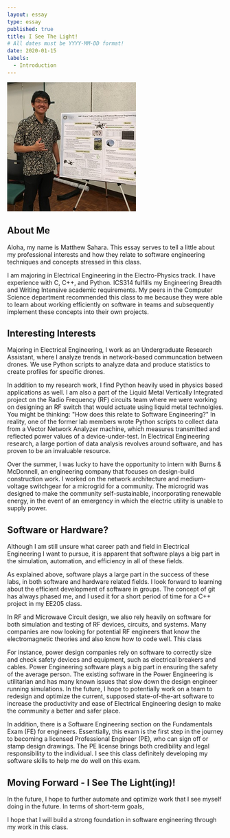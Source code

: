 ```yaml
---
layout: essay
type: essay
published: true
title: I See The Light!
# All dates must be YYYY-MM-DD format!
date: 2020-01-15
labels:
  - Introduction
---
```


<img class="ui medium left floated rounded image" src="../images/intro_mePoster.jpg">

## About Me
Aloha, my name is Matthew Sahara. This essay serves to tell a little about my professional interests and how they relate to software engineering techniques and concepts stressed in this class.

I am majoring in Electrical Engineering in the Electro-Physics track. I have experience with C, C++, and Python. ICS314 fulfills my Engineering Breadth and Writing Intensive academic requirements. My peers in the Computer Science department recommended this class to me because they were able to learn about working efficiently on software in teams and subsequently implement these concepts into their own projects.


## Interesting Interests
Majoring in Electrical Engineering, I work as an Undergraduate Research Assistant, where I analyze trends in network-based communcation between drones. We use Python scripts to analyze data and produce statistics to create profiles for specific drones.

In addition to my research work, I find Python heavily used in physics based applications as well. I am also a part of the Liquid Metal Vertically Integrated project on the Radio Frequency (RF) circuits team where we were working on designing an RF switch that would actuate using liquid metal technolgies. You might be thinking: "How does this relate to Software Engineering?" In reality, one of the former lab members wrote Python scripts to collect data from a Vector Network Analyzer machine, which measures transmitted and reflected power values of a device-under-test. In Electrical Engineering research, a large portion of data analysis revolves around software, and has proven to be an invaluable resource.

Over the summer, I was lucky to have the opportunity to intern with Burns & McDonnell, an engineering company that focuses on design-build construction work. I worked on the network architecture and medium-voltage switchgear for a microgrid for a community. The microgrid was designed to make the community self-sustainable, incorporating renewable energy, in the event of an emergency in which the electric utility is unable to supply power.


## Software or Hardware?
Although I am still unsure what career path and field in Electrical Engineering I want to pursue, it is apparent that software plays a big part in the simulation, automation, and efficiency in all of these fields.

As explained above, software plays a large part in the success of these labs, in both software and hardware related fields. I look forward to learning about the efficient development of software in groups. The concept of git has always phased me, and I used it for a short period of time for a C++ project in my EE205 class.

In RF and Microwave Circuit design, we also rely heavily on software for both simulation and testing of RF devices, circuits, and systems. Many companies are now looking for potential RF engineers that know the electromagnetic theories and also know how to code well. This class 

For instance, power design companies rely on software to correctly size and check safety devices and equipment, such as electrical breakers and cables. Power Engineering software plays a big part in ensuring the safety of the average person. The existing software in the Power Engineering is utilitarian and has many known issues that slow down the design engineer running simulations. In the future, I hope to potentially work on a team to redesign and optimize the current, supposed state-of-the-art software to increase the productivity and ease of Electrical Engineering design to make the community a better and safer place. 

In addition, there is a Software Engineering section on the Fundamentals Exam (FE) for engineers. Essentially, this exam is the first step in the journey to becoming a licensed Professional Engineer (PE), who can sign off or stamp design drawings. The PE license brings both credibility and legal responsibility to the individual. I see this class definitely developing my software skills to help me do well on this exam.


## Moving Forward - I See The Light(ing)!
In the future, I hope to further automate and optimize work that I see myself doing in the future. In terms of short-term goals, 

I hope that I will build a strong foundation in software engineering through my work in this class.
